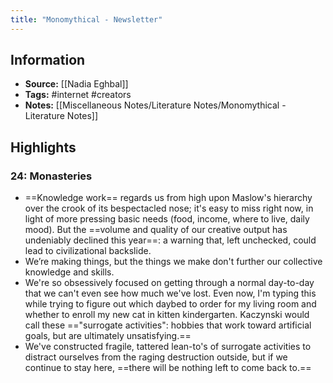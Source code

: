 ```yaml
---
title: "Monomythical - Newsletter"
---
```

## Information
- **Source:** [[Nadia Eghbal]]
- **Tags:** #internet #creators 
- **Notes:** [[Miscellaneous Notes/Literature Notes/Monomythical - Literature Notes]]

## Highlights
### 24: Monasteries
- ==Knowledge work== regards us from high upon Maslow's hierarchy over the crook of its bespectacled nose; it's easy to miss right now, in light of more pressing basic needs (food, income, where to live, daily mood). But the ==volume and quality of our creative output has undeniably declined this year==: a warning that, left unchecked, could lead to civilizational backslide.
- We’re making things, but the things we make don't further our collective knowledge and skills.
- We're so obsessively focused on getting through a normal day-to-day that we can't even see how much we've lost. Even now, I'm typing this while trying to figure out which daybed to order for my living room and whether to enroll my new cat in kitten kindergarten. Kaczynski would call these =="surrogate activities": hobbies that work toward artificial goals, but are ultimately unsatisfying.==
-  We've constructed fragile, tattered lean-to's of surrogate activities to distract ourselves from the raging destruction outside, but if we continue to stay here, ==there will be nothing left to come back to.==